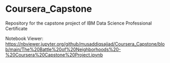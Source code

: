 # Coursera_Capstone
Repository for the capstone project of IBM Data Science Professional Certificate

Notebook Viewer:
https://nbviewer.jupyter.org/github/musaddiqsajjad/Coursera_Capstone/blob/main/The%20Battle%20of%20Neighborhoods%20-%20Coursera%20Capstone%20Project.ipynb
